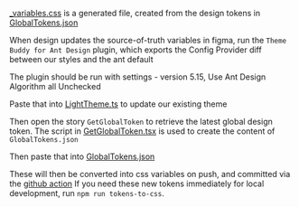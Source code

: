 [\_variables.css](https://github.com/mParticle/aquarium/blob/main/src/styles/_variables.css) is a generated file, created from the design tokens in [GlobalTokens.json](https://github.com/mParticle/aquarium/blob/main/design/GlobalToken.json)

When design updates the source-of-truth variables in figma, run the `Theme Buddy for Ant Design` plugin, which exports the Config Provider diff between our styles and the ant default

The plugin should be run with settings - version 5.15, Use Ant Design Algorithm all Unchecked

Paste that into [LightTheme.ts](https://github.com/mParticle/aquarium/blob/main/design/LightTheme.ts) to update our existing theme

Then open the story `GetGlobalToken` to retrieve the latest global design token. The script in [GetGlobalToken.tsx](https://github.com/mParticle/aquarium/blob/main/src/utils/GetGlobalToken.ts) is used to create the content of `GlobalTokens.json`

Then paste that into [GlobalTokens.json](https://github.com/mParticle/aquarium/blob/main/design/GlobalToken.json)

These will then be converted into css variables on push, and committed via the [github action](https://github.com/mParticle/aquarium/blob/main/.github/workflows/tokens-to-css.yml)
If you need these new tokens immediately for local development, run `npm run tokens-to-css`.
